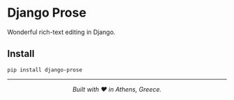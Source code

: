 # Django Prose

Wonderful rich-text editing in Django.

## Install

```console
pip install django-prose
```


---

<p align="center">
  <i>Built with ❤️ in Athens, Greece.</i>
</p>
